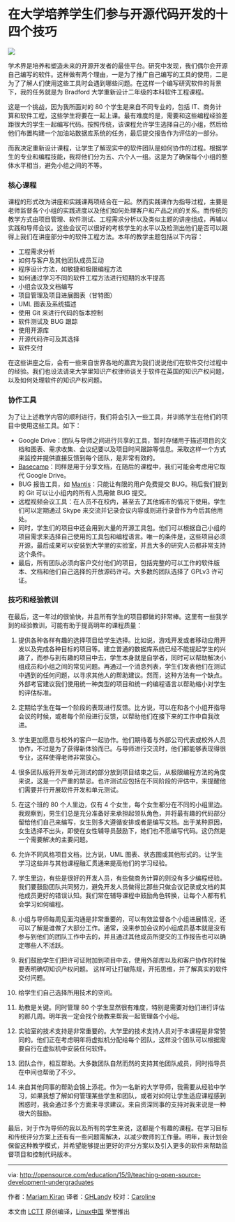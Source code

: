 在大学培养学生们参与开源代码开发的十四个技巧
================================================================================

![](https://opensource.com/sites/default/files/styles/image-full-size/public/images/education/EDU_TeachingOS.png)

学术界是培养和塑造未来的开源开发者的最佳平台。研究中发现，我们偶尔会开源自己编写的软件。这样做有两个理由，一是为了推广自己编写的工具的使用，二是为了了解人们使用这些工具时会遇到哪些问题。在这样一个编写研究软件的背景下，我的任务就是为 Bradford 大学重新设计二年级的本科软件工程课程。

这是一个挑战，因为我所面对的 80 个学生是来自不同专业的，包括 IT、商务计算和软件工程，这些学生将要在一起上课。最有难度的是，需要和这些编程经验差距很大的学生一起编写代码。按照传统，该课程允许学生选择自己的小组，然后给他们布置构建一个加油站数据库系统的任务，最后提交报告作为评估的一部分。

而我决定重新设计课程，让学生了解现实中的软件团队是如何协作的过程。根据学生的专业和编程技能，我将他们分为五、六个人一组。这是为了确保每个小组的整体水平相当，避免小组之间的不等。

### 核心课程 ###

课程的形式改为讲座和实践课两项结合在一起。然而实践课作为指导过程，主要是老师监督各个小组的实践进度以及他们如何处理客户和产品之间的关系。而传统的教学方式由项目管理、软件测试、工程需求分析以及类似主题的讲座组成，再辅以实践和导师会议。这些会议可以很好的考核学生的水平以及检测出他们是否可以跟得上我们在讲座部分中的软件工程方法。本年的教学主题包括以下内容：

- 工程需求分析
- 如何与客户及其他团队成员互动
- 程序设计方法，如敏捷和极限编程方法
- 如何通过学习不同的软件工程方法进行短期的水平提高
- 小组会议及文档编写
- 项目管理及项目进展图表（甘特图）
- UML 图表及系统描述
- 使用 Git 来进行代码的版本控制
- 软件测试及 BUG 跟踪
- 使用开源库
- 开源代码许可及其选择
- 软件交付

在这些讲座之后，会有一些来自世界各地的嘉宾为我们说说他们在软件交付过程中的经验。我们也设法请来大学里知识产权律师谈关于软件在英国的知识产权问题，以及如何处理软件的知识产权问题。

### 协作工具 ###

为了让上述教学内容的顺利进行，我们将会引入一些工具，并训练学生在他们的项目中使用这些工具。如下：

- Google Drive：团队与导师之间进行共享的工具，暂时存储用于描述项目的文档和图表、需求收集、会议纪要以及项目时间跟踪等信息。采取这样一个方式来监控并提供直接反馈到每个团队，是非常有效的。
- [Basecamp][1]：同样是用于分享文档，在随后的课程中，我们可能会考虑用它取代 Google Drive。
- BUG 报告工具，如 [Mantis][2]：只能让有限的用户免费提交 BUG。稍后我们提到的 Git 可以让小组内的所有人员用做 BUG 提交。 
- 远程视频会议工具：在人员不在校内，甚至去了其他城市的情况下使用。学生们可以定期通过 Skype 来交流并记录会议内容或则进行录音作为今后其他用处。
- 同时，学生们的项目中还会用到大量的开源工具包。他们可以根据自己小组的项目需求来选择自己使用的工具包和编程语言。唯一的条件是，这些项目必须开源，最后成果可以安装到大学里的实验室，并且大多的研究人员都非常支持这个条件。
- 最后，所有团队必须向客户交付他们的项目，包括完整的可以工作的软件版本、文档和他们自己选择的开放源码许可。大多数的团队选择了 GPLv3 许可证。

### 技巧和经验教训 ###

在最后，这一年过的很愉快，并且所有学生的项目都做的非常棒。这里有一些我学到的经验教训，可能有助于提高明年的课程质量：

1. 提供各种各样有趣的选择项目给学生选择。比如说，游戏开发或者移动应用开发以及完成各种目标的项目等。建立普通的数据库系统已经不能提起学生的兴趣了，而参与到有趣的项目中去，学生本身就是自学者，同时可以帮助解决小组成员和小组之间的常见问题。再通过一个消息列表，学生们发表他们在测试中遇到的任何问题，以寻求其他人的帮助建议。然而，这种方法有一个缺点。外部考官建议我们使用统一种类型的项目和统一的编程语言以帮助缩小对学生的评估标准。

2. 定期给学生在每一个阶段的表现进行反馈。比方说，可以在和各个小组开指导会议的时候，或者每个阶段进行反馈，以帮助他们在接下来的工作中自我改进。

3. 学生更加愿意与校外的客户一起协作。他们期待着与外部公司代表或校外人员协作，不过是为了获得新体验而已。与导师进行交流时，他们都能够表现得很专业，这样使得老师非常放心。

4. 很多团队版将开发单元测试的部分放到项目结束之后，从极限编程方法的角度来说，这是一个严重的禁忌。也许测试应包括在不同阶段的评估中，来提醒他们需要并行开展软件开发和单元测试。

5. 在这个班的 80 个人里边，仅有 4 个女生，每个女生都分在不同的小组里边。我观察到，男生们总是充分准备好来承担起领队角色，并将最有趣的代码部分留给他们自己来编写，女生则多大遵循安排或者是编写文档。出于某种原因，女生选择不出头，即使在女性辅导员鼓励下，她们也不愿编写代码。这仍然是一个需要解决的主要问题。

6. 允许不同风格项目文档，比方说，UML 图表、状态图或其他形式的。让学生学习这些并与其他课程融汇贯通来提高他们的学习经验。

7. 学生里边，有些是很好的开发人员，有些做商务计算的则没有多少编程经验。我们要鼓励团队共同努力，避免开发人员做得比那些只做会议记录或文档的其他成员更好的错误认知。我们常在辅导课程中鼓励角色转换，让每个人都有机会学习如何编程。

8. 小组与导师每周见面沟通是非常重要的，可以有效监督各个小组进展情况，还可以了解是谁做了大部分工作。通常，没来参加会议的小组成员基本就是没有参与到他们的团队工作中去的，并且通过其他成员所提交的工作报告也可以确定哪些人不活跃。

9. 我们鼓励学生们把许可证附加到项目中去，使用外部库以及和客户协作的时候要表明确切知识产权问题。 这样可让打破陈规，开拓思维，并了解真实的软件交付问题。

10. 给学生们自己选择所用技术的空间。

11. 助教是关键。同时管理 80 个学生显然很有难度，特别是需要对他们进行评估的那几周。明年我一定会找个助教来帮我一起管理各个小组。

12. 实验室的技术支持是非常重要的。大学里的技术支持人员对于本课程是非常赞同的。他们正在考虑明年将虚拟机分配给每个团队，这样没个团队可以根据需要自行在虚拟机中安装任何软件。

13. 团队合作，相互帮助。大多数团队自然而然的支持其他团队成员，同时指导员在中间也帮助了不少。 

14. 来自其他同事的帮助会锦上添花。作为一名新的大学导师，我需要从经验中学习，如果我想了解如何管理某些学生和团队，或者对如何让学生适应课程感到困惑时，我会通过多个方面来寻求建议。来自资深同事的支持对我来说是一种极大的鼓励。

最后，对于作为导师的我以及所有的学生来说，这都是个有趣的课程。在学习目标和传统评分方案上还有有一些问题需解决，以减少教师的工作量。明年，我计划会保留这种教学模式，并希望能够提出更好的评分方案以及引入更多的软件来帮助监督项目和控制代码版本。

--------------------------------------------------------------------------------

via: http://opensource.com/education/15/9/teaching-open-source-development-undergraduates

作者：[Mariam Kiran][a]
译者：[GHLandy](https://github.com/GHLandy)
校对：[Caroline](https://github.com/carolinewuyan)

本文由 [LCTT](https://github.com/LCTT/TranslateProject) 原创编译，[Linux中国](https://linux.cn/) 荣誉推出

[a]:http://opensource.com/users/mariamkiran
[1]:https://basecamp.com/
[2]:https://www.mantisbt.org/
